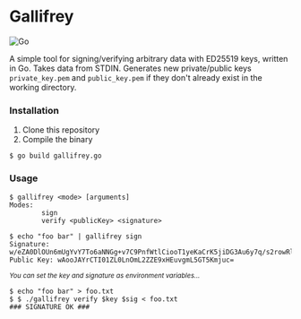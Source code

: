 #  Gallifrey

![Go](https://img.shields.io/badge/go-%2300ADD8.svg?style=for-the-badge&logo=go&logoColor=white)

A simple tool for signing/verifying arbitrary data with ED25519 keys, written in Go. Takes data from STDIN. Generates new private/public keys `private_key.pem` and `public_key.pem` if they don't already exist in the working directory.

### Installation
1. Clone this repository
2. Compile the binary

```
$ go build gallifrey.go
```

### Usage
```
$ gallifrey <mode> [arguments]
Modes:
        sign
        verify <publicKey> <signature>
```

```
$ echo "foo bar" | gallifrey sign
Signature: w/eZA0DlOUn6mUgYvY7To6aNNGg+v7C9PnfWtlCiooT1yeKaCrK5jiDG3Au6y7q/s2rowRlJ8mU+Ad3ALr/2Bw==
Public Key: wAooJAYrCTI01ZL0LnOmL2ZZE9xHEuvgmL5GT5Kmjuc=
```

<sub>_You can set the key and signature as environment variables..._</sub>

```
$ echo "foo bar" > foo.txt
$ $ ./gallifrey verify $key $sig < foo.txt
### SIGNATURE OK ###
```
